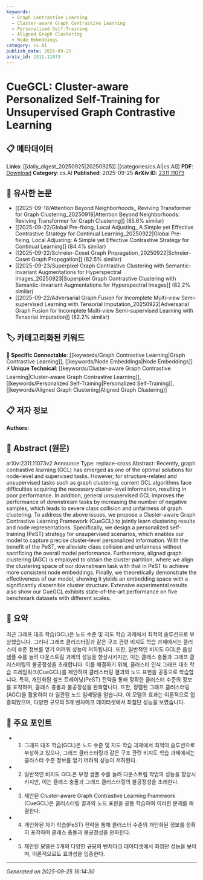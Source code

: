 ```yaml
---
keywords:
  - Graph Contrastive Learning
  - Cluster-aware Graph Contrastive Learning
  - Personalized Self-Training
  - Aligned Graph Clustering
  - Node Embeddings
category: cs.AI
publish_date: 2025-09-25
arxiv_id: 2311.11073
---
```


<!-- KEYWORD_LINKING_METADATA:
{
  "processed_timestamp": "2025-09-25T16:14:30.105557",
  "vocabulary_version": "1.0",
  "selected_keywords": [
    "Graph Contrastive Learning",
    "Cluster-aware Graph Contrastive Learning",
    "Personalized Self-Training",
    "Aligned Graph Clustering",
    "Node Embeddings"
  ],
  "rejected_keywords": [],
  "similarity_scores": {
    "Graph Contrastive Learning": 0.82,
    "Cluster-aware Graph Contrastive Learning": 0.78,
    "Personalized Self-Training": 0.77,
    "Aligned Graph Clustering": 0.75,
    "Node Embeddings": 0.79
  },
  "extraction_method": "AI_prompt_based",
  "budget_applied": true,
  "candidates_json": {
    "candidates": [
      {
        "surface": "Graph Contrastive Learning",
        "canonical": "Graph Contrastive Learning",
        "aliases": [
          "GCL"
        ],
        "category": "specific_connectable",
        "rationale": "Graph Contrastive Learning is central to the paper's methodology and connects well with existing graph-based learning concepts.",
        "novelty_score": 0.55,
        "connectivity_score": 0.85,
        "specificity_score": 0.78,
        "link_intent_score": 0.82
      },
      {
        "surface": "Cluster-aware Graph Contrastive Learning",
        "canonical": "Cluster-aware Graph Contrastive Learning",
        "aliases": [
          "CueGCL"
        ],
        "category": "unique_technical",
        "rationale": "This is a novel approach introduced in the paper, specifically designed to enhance graph contrastive learning with clustering capabilities.",
        "novelty_score": 0.75,
        "connectivity_score": 0.65,
        "specificity_score": 0.85,
        "link_intent_score": 0.78
      },
      {
        "surface": "Personalized Self-Training",
        "canonical": "Personalized Self-Training",
        "aliases": [
          "PeST"
        ],
        "category": "unique_technical",
        "rationale": "Personalized Self-Training is a novel strategy proposed in the paper to improve unsupervised learning scenarios.",
        "novelty_score": 0.72,
        "connectivity_score": 0.68,
        "specificity_score": 0.8,
        "link_intent_score": 0.77
      },
      {
        "surface": "Aligned Graph Clustering",
        "canonical": "Aligned Graph Clustering",
        "aliases": [
          "AGC"
        ],
        "category": "unique_technical",
        "rationale": "Aligned Graph Clustering is a unique method used to ensure consistency in node embeddings, crucial for the paper's framework.",
        "novelty_score": 0.7,
        "connectivity_score": 0.66,
        "specificity_score": 0.82,
        "link_intent_score": 0.75
      },
      {
        "surface": "Node Embeddings",
        "canonical": "Node Embeddings",
        "aliases": [],
        "category": "specific_connectable",
        "rationale": "Node Embeddings are a key output of the proposed method and are widely used in graph-based learning tasks.",
        "novelty_score": 0.5,
        "connectivity_score": 0.8,
        "specificity_score": 0.7,
        "link_intent_score": 0.79
      }
    ],
    "ban_list_suggestions": [
      "method",
      "performance",
      "results"
    ]
  },
  "decisions": [
    {
      "candidate_surface": "Graph Contrastive Learning",
      "resolved_canonical": "Graph Contrastive Learning",
      "decision": "linked",
      "scores": {
        "novelty": 0.55,
        "connectivity": 0.85,
        "specificity": 0.78,
        "link_intent": 0.82
      }
    },
    {
      "candidate_surface": "Cluster-aware Graph Contrastive Learning",
      "resolved_canonical": "Cluster-aware Graph Contrastive Learning",
      "decision": "linked",
      "scores": {
        "novelty": 0.75,
        "connectivity": 0.65,
        "specificity": 0.85,
        "link_intent": 0.78
      }
    },
    {
      "candidate_surface": "Personalized Self-Training",
      "resolved_canonical": "Personalized Self-Training",
      "decision": "linked",
      "scores": {
        "novelty": 0.72,
        "connectivity": 0.68,
        "specificity": 0.8,
        "link_intent": 0.77
      }
    },
    {
      "candidate_surface": "Aligned Graph Clustering",
      "resolved_canonical": "Aligned Graph Clustering",
      "decision": "linked",
      "scores": {
        "novelty": 0.7,
        "connectivity": 0.66,
        "specificity": 0.82,
        "link_intent": 0.75
      }
    },
    {
      "candidate_surface": "Node Embeddings",
      "resolved_canonical": "Node Embeddings",
      "decision": "linked",
      "scores": {
        "novelty": 0.5,
        "connectivity": 0.8,
        "specificity": 0.7,
        "link_intent": 0.79
      }
    }
  ]
}
-->

# CueGCL: Cluster-aware Personalized Self-Training for Unsupervised Graph Contrastive Learning

## 📋 메타데이터

**Links**: [[daily_digest_20250925|20250925]] [[categories/cs.AI|cs.AI]]
**PDF**: [Download](https://arxiv.org/pdf/2311.11073.pdf)
**Category**: cs.AI
**Published**: 2025-09-25
**ArXiv ID**: [2311.11073](https://arxiv.org/abs/2311.11073)

## 🔗 유사한 논문
- [[2025-09-18/Attention Beyond Neighborhoods_ Reviving Transformer for Graph Clustering_20250918|Attention Beyond Neighborhoods: Reviving Transformer for Graph Clustering]] (85.6% similar)
- [[2025-09-22/Global Pre-fixing, Local Adjusting_ A Simple yet Effective Contrastive Strategy for Continual Learning_20250922|Global Pre-fixing, Local Adjusting: A Simple yet Effective Contrastive Strategy for Continual Learning]] (84.4% similar)
- [[2025-09-22/Schreier-Coset Graph Propagation_20250922|Schreier-Coset Graph Propagation]] (82.5% similar)
- [[2025-09-23/Superpixel Graph Contrastive Clustering with Semantic-Invariant Augmentations for Hyperspectral Images_20250923|Superpixel Graph Contrastive Clustering with Semantic-Invariant Augmentations for Hyperspectral Images]] (82.2% similar)
- [[2025-09-22/Adversarial Graph Fusion for Incomplete Multi-view Semi-supervised Learning with Tensorial Imputation_20250922|Adversarial Graph Fusion for Incomplete Multi-view Semi-supervised Learning with Tensorial Imputation]] (82.2% similar)

## 🏷️ 카테고리화된 키워드
**🔗 Specific Connectable**: [[keywords/Graph Contrastive Learning|Graph Contrastive Learning]], [[keywords/Node Embeddings|Node Embeddings]]
**⚡ Unique Technical**: [[keywords/Cluster-aware Graph Contrastive Learning|Cluster-aware Graph Contrastive Learning]], [[keywords/Personalized Self-Training|Personalized Self-Training]], [[keywords/Aligned Graph Clustering|Aligned Graph Clustering]]

## 📋 저자 정보

**Authors:** 

## 📄 Abstract (원문)

arXiv:2311.11073v2 Announce Type: replace-cross 
Abstract: Recently, graph contrastive learning (GCL) has emerged as one of the optimal solutions for node-level and supervised tasks. However, for structure-related and unsupervised tasks such as graph clustering, current GCL algorithms face difficulties acquiring the necessary cluster-level information, resulting in poor performance. In addition, general unsupervised GCL improves the performance of downstream tasks by increasing the number of negative samples, which leads to severe class collision and unfairness of graph clustering. To address the above issues, we propose a Cluster-aware Graph Contrastive Learning Framework (CueGCL) to jointly learn clustering results and node representations. Specifically, we design a personalized self-training (PeST) strategy for unsupervised scenarios, which enables our model to capture precise cluster-level personalized information. With the benefit of the PeST, we alleviate class collision and unfairness without sacrificing the overall model performance. Furthermore, aligned graph clustering (AGC) is employed to obtain the cluster partition, where we align the clustering space of our downstream task with that in PeST to achieve more consistent node embeddings. Finally, we theoretically demonstrate the effectiveness of our model, showing it yields an embedding space with a significantly discernible cluster structure. Extensive experimental results also show our CueGCL exhibits state-of-the-art performance on five benchmark datasets with different scales.

## 📝 요약

최근 그래프 대조 학습(GCL)은 노드 수준 및 지도 학습 과제에서 최적의 솔루션으로 부상했습니다. 그러나 그래프 클러스터링과 같은 구조 관련 비지도 학습 과제에서는 클러스터 수준 정보를 얻기 어려워 성능이 저하됩니다. 또한, 일반적인 비지도 GCL은 음성 샘플 수를 늘려 다운스트림 과제의 성능을 향상시키지만, 이는 클래스 충돌과 그래프 클러스터링의 불공정성을 초래합니다. 이를 해결하기 위해, 클러스터 인식 그래프 대조 학습 프레임워크(CueGCL)를 제안하여 클러스터링 결과와 노드 표현을 공동으로 학습합니다. 특히, 개인화된 셀프 트레이닝(PeST) 전략을 통해 정확한 클러스터 수준의 정보를 포착하며, 클래스 충돌과 불공정성을 완화합니다. 또한, 정렬된 그래프 클러스터링(AGC)을 활용하여 더 일관된 노드 임베딩을 얻습니다. 이 모델의 효과는 이론적으로 입증되었으며, 다양한 규모의 5개 벤치마크 데이터셋에서 최첨단 성능을 보였습니다.

## 🎯 주요 포인트

- 1. 그래프 대조 학습(GCL)은 노드 수준 및 지도 학습 과제에서 최적의 솔루션으로 부상하고 있으나, 그래프 클러스터링과 같은 구조 관련 비지도 학습 과제에서는 클러스터 수준 정보를 얻기 어려워 성능이 저하된다.
- 2. 일반적인 비지도 GCL은 부정 샘플 수를 늘려 다운스트림 작업의 성능을 향상시키지만, 이는 클래스 충돌과 그래프 클러스터링의 불공정성을 초래한다.
- 3. 제안된 Cluster-aware Graph Contrastive Learning Framework (CueGCL)은 클러스터링 결과와 노드 표현을 공동 학습하여 이러한 문제를 해결한다.
- 4. 개인화된 자기 학습(PeST) 전략을 통해 클러스터 수준의 개인화된 정보를 정확히 포착하여 클래스 충돌과 불공정성을 완화한다.
- 5. 제안된 모델은 5개의 다양한 규모의 벤치마크 데이터셋에서 최첨단 성능을 보이며, 이론적으로도 효과성을 입증한다.


---

*Generated on 2025-09-25 16:14:30*